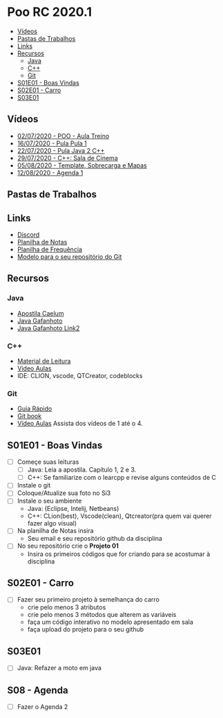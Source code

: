 # Poo RC 2020.1

<!--TOC_BEGIN-->
- [Vídeos](#vídeos)
- [Pastas de Trabalhos](#pastas-de-trabalhos)
- [Links](#links)
- [Recursos](#recursos)
    - [Java](#java)
    - [C++](#c)
    - [Git](#git)
- [S01E01 - Boas Vindas](#s01e01---boas-vindas)
- [S02E01 - Carro](#s02e01---carro)
- [S03E01](#s03e01)

<!--TOC_END-->

## Vídeos
- [02/07/2020 - POO - Aula Treino](https://drive.google.com/file/d/1DO2fOLhuE2yEqfxRqHKCXHE5DgH-GLP_/view?usp=sharing)
- [16/07/2020 - Pula Pula 1](https://drive.google.com/file/d/1_5590VQHnE3ltm-3MBC0oPZmkCLcAcTZ/view?usp=sharing)
- [22/07/2020 - Pula Java 2 C++](https://drive.google.com/file/d/1t93HTs5hv1uHRVGer2Qf6kBePtPlX7J0/view?usp=sharing)
- [29/07/2020 - C++: Sala de Cinema](https://drive.google.com/file/d/1dxvheoOopIm5NQwhurGFOL11R_zH-3lv/view?usp=sharing)
- [05/08/2020 - Template, Sobrecarga e Mapas](https://drive.google.com/file/d/1F4SofBC89IC6lEGN8se4Agbsn1x3u7my/view?usp=sharing)
- [12/08/2020 - Agenda 1](https://drive.google.com/file/d/1XDrbCjfSwLTtdCjPfKa58abPPAoq7z8g/view?usp=sharing)

## Pastas de Trabalhos

## Links
- [Discord](https://discord.gg/QfpFMCV)
- [Planilha de Notas](https://docs.google.com/spreadsheets/d/1G1RL1_KoDXlvtZZvF3H3j9v5dyktDB22hTdsJfbcdH4/edit?usp=sharing)
- [Planilha de Frequência](https://docs.google.com/spreadsheets/d/19cxk6BR4jhmrHZonlRA8yLRyh0HL7wZqfZ6ph2VWzcU/edit?usp=sharing)
- [Modelo para o seu repositório do Git](https://github.com/senapk/exemplo_repositorio_disciplina)

## Recursos
### Java
- [Apostila Caelum](https://www.caelum.com.br/apostila-java-orientacao-objetos/)
- [Java Gafanhoto](https://www.youtube.com/playlist?list=PLHz_AreHm4dkqe2aR0tQK74m8SFe-aGsY)
- [Java Gafanhoto Link2](https://www.cursoemvideo.com/course/curso-de-poo-java/)

### C++
- [Material de Leitura](https://www.learncpp.com/)
- [Video Aulas](https://www.youtube.com/playlist?list=PLx4x_zx8csUjczg1qPHavU1vw1IkBcm40)
- IDE: CLION, vscode, QTCreator, codeblocks 

### Git
- [Guia Rápido](https://rogerdudler.github.io/git-guide/index.pt_BR.html)
- [Git book](https://pt.wikiversity.org/wiki/Git_B%C3%A1sico)
- [Vídeo Aulas](https://www.youtube.com/playlist?list=PLInBAd9OZCzzHBJjLFZzRl6DgUmOeG3H0) Assista dos vídeos de 1 até o 4.

## S01E01 - Boas Vindas
- [ ] Começe suas leituras
    - [ ] Java: Leia a apostila. Capítulo 1, 2 e 3.
    - [ ] C++: Se familiarize com o learcpp e revise alguns conteúdos de C
- [ ] Instale o git
- [ ] Coloque/Atualize sua foto no Si3
- [ ] Instale o seu ambiente
    - Java: (Eclipse, Intelij, Netbeans)
    - C++: CLion(best), Vscode(clean), Qtcreator(pra quem vai querer fazer algo visual)
- [ ] Na planilha de Notas insira
    - Seu email e seu repositório github da disciplina
- [ ] No seu repositório crie o **Projeto 01**
    - Insira os primeiros códigos que for criando para se acostumar à disciplina

## S02E01 - Carro
- [ ] Fazer seu primeiro projeto à semelhança do carro
    - crie pelo menos 3 atributos
    - crie pelo menos 3 métodos que alterem as variáveis
    - faça um código interativo no modelo apresentado em sala
    - faça upload do projeto para o seu github

## S03E01
- [ ] Java: Refazer a moto em java

## S08 - Agenda
- [ ] Fazer o Agenda 2
